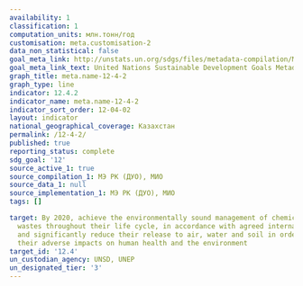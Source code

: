 ```yaml
---
availability: 1
classification: 1
computation_units: млн.тонн/год
customisation: meta.customisation-2
data_non_statistical: false
goal_meta_link: http://unstats.un.org/sdgs/files/metadata-compilation/Metadata-Goal-12.pdf
goal_meta_link_text: United Nations Sustainable Development Goals Metadata (pdf 782kB)
graph_title: meta.name-12-4-2
graph_type: line
indicator: 12.4.2
indicator_name: meta.name-12-4-2
indicator_sort_order: 12-04-02
layout: indicator
national_geographical_coverage: Казахстан
permalink: /12-4-2/
published: true
reporting_status: complete
sdg_goal: '12'
source_active_1: true
source_compilation_1: МЭ РК (ДУО), МИО
source_data_1: null
source_implementation_1: МЭ РК (ДУО), МИО
tags: []

target: By 2020, achieve the environmentally sound management of chemicals and all
  wastes throughout their life cycle, in accordance with agreed international frameworks,
  and significantly reduce their release to air, water and soil in order to minimize
  their adverse impacts on human health and the environment
target_id: '12.4'
un_custodian_agency: UNSD, UNEP
un_designated_tier: '3'
---
```

